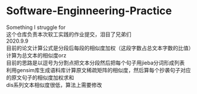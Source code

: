 # Software-Enginneering-Practice
Something I struggle for  
这个仓库负责本次软工实践的作业提交，泪目了兄弟们  
2020.9.9  
目前的论文计算公式是分段后每段的相似度加权（这段字数占总文本字数的比值）计算为总文本的相似度orz    
目前的思路是以逗号为分割点把文本分段然后把每个句子用jieba分词形成列表  
利用gensim库生成语料库计算原文稀疏矩阵的相似度，然后算每个抄袭句子对应的原文句子的相似度加权求和  
dis系列文本相似度很低，算法上需要修改
